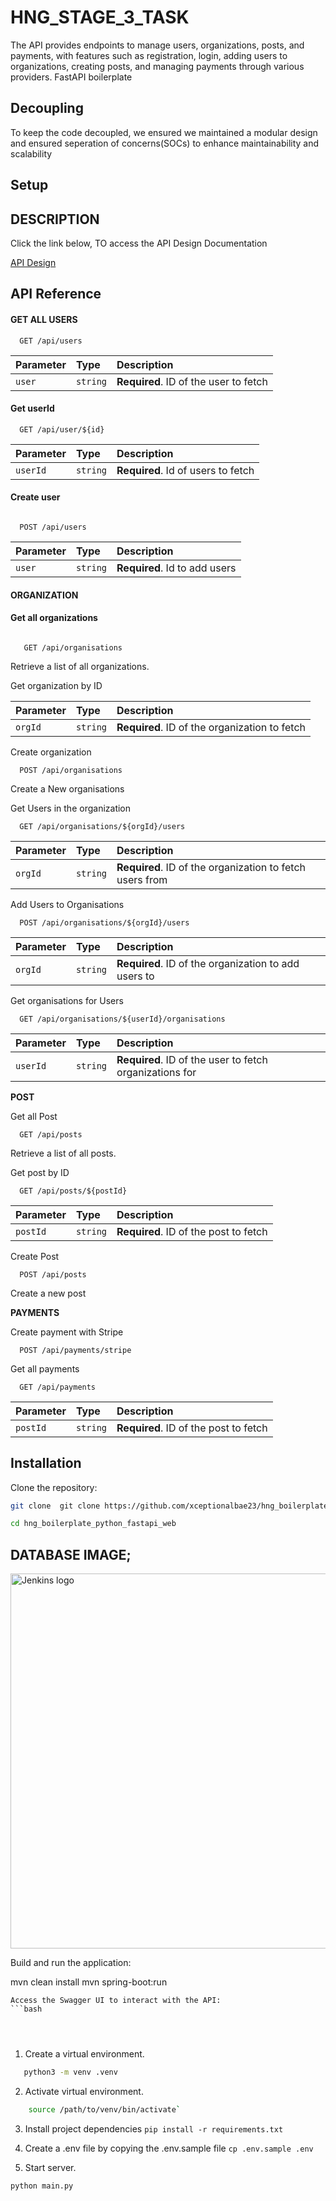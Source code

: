 # HNG_STAGE_3_TASK

The  API provides endpoints to manage users, organizations, posts, and payments, with features such as registration, login, adding users to organizations, creating posts, and managing payments through various providers.
FastAPI boilerplate


## Decoupling
To keep the code decoupled, we ensured we maintained a modular design and ensured seperation of concerns(SOCs) to enhance maintainability and scalability

## Setup

## DESCRIPTION

Click the link below, TO access the  API Design Documentation


[API Design](https://unyimeudemy.github.io/HNG_API_page/)

## API Reference

#### GET ALL USERS

```http
  GET /api/users

```

| Parameter | Type     | Description                |
| :-------- | :------- | :------------------------- |
| `user` | `string` | **Required**. ID of the user to fetch |

#### Get userId

```http
  GET /api/user/${id}
```

| Parameter | Type     | Description                       |
| :-------- | :------- | :-------------------------------- |
| `userId`      | `string` | **Required**. Id of users to fetch |

#### Create user

```http

  POST /api/users
```

| Parameter | Type     | Description                       |
| :-------- | :------- | :-------------------------------- |
| `user`      | `string` | **Required**. Id to add users  |


#### ORGANIZATION

#### Get all organizations

```http

   GET /api/organisations

```
Retrieve a list of all organizations.

Get organization by ID

| Parameter | Type     | Description                       |
| :-------- | :------- | :-------------------------------- |
| `orgId`      | `string` | **Required**. ID of the organization to fetch  |

Create organization
```http
  POST /api/organisations
```

Create a New organisations

Get Users in the organization
```http
  GET /api/organisations/${orgId}/users

```



| Parameter | Type     | Description                       |
| :-------- | :------- | :-------------------------------- |
| `orgId`      | `string` | **Required**. ID of the organization to fetch users from |

Add Users to Organisations
```http
  POST /api/organisations/${orgId}/users

```
| Parameter | Type     | Description                       |
| :-------- | :------- | :-------------------------------- |
| `orgId`      | `string` | **Required**. ID of the organization to add users to |

Get organisations for Users
```http
  GET /api/organisations/${userId}/organisations

```
| Parameter | Type     | Description                       |
| :-------- | :------- | :-------------------------------- |
| `userId`      | `string` | **Required**.  ID of the user to fetch organizations for |


**POST**


Get all Post
```http
  GET /api/posts

```

Retrieve a list of all posts.

Get post by ID
```http
  GET /api/posts/${postId}

```

| Parameter | Type     | Description                       |
| :-------- | :------- | :-------------------------------- |
| `postId`      | `string` | **Required**.  ID of the post to fetch  |

Create Post
```http
  POST /api/posts

```
Create a new post

**PAYMENTS**

Create payment with Stripe
```http
  POST /api/payments/stripe

```
Get all payments
```http
  GET /api/payments

```

| Parameter | Type     | Description                       |
| :-------- | :------- | :-------------------------------- |
| `postId`      | `string` | **Required**.  ID of the post to fetch  |




## Installation

Clone the repository:

```bash
git clone  git clone https://github.com/xceptionalbae23/hng_boilerplate_python_fastapi_web.git

cd hng_boilerplate_python_fastapi_web


```




## DATABASE IMAGE;

 
<a>
    <img height="600px" src="https://solididbucket.s3.amazonaws.com/HNG+Boilerplate.png" alt="Jenkins logo"> 
</a>





Build and run the application:

mvn clean install
mvn spring-boot:run


```
Access the Swagger UI to interact with the API:
```bash




```











1. Create a virtual environment.
 ```sh
    python3 -m venv .venv
 ```
2. Activate virtual environment.
```sh
    source /path/to/venv/bin/activate`
```
3. Install project dependencies `pip install -r requirements.txt`
4. Create a .env file by copying the .env.sample file
`cp .env.sample .env`

5. Start server.
 ```sh
 python main.py
```

